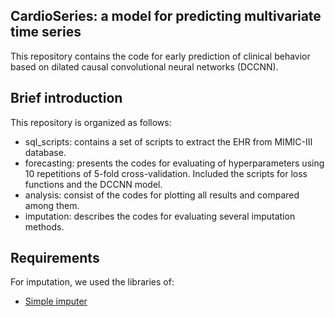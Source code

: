 ## CardioSeries: a model for predicting multivariate time series

This repository contains the code for early prediction of clinical behavior based on dilated causal convolutional neural networks (DCCNN). 

## Brief introduction
This repository is organized as follows:
* sql_scripts: contains a set of scripts to extract the EHR from MIMIC-III database.
* forecasting: presents the codes for evaluating of hyperparameters using 10 repetitions of 5-fold cross-validation. Included the scripts for loss functions and the DCCNN model. 
* analysis: consist of the codes for plotting all results and compared among them.
* imputation: describes the codes for evaluating several imputation methods.

## Requirements
For imputation, we used the libraries of:
- [Simple imputer](https://scikit-learn.org/stable/modules/generated/sklearn.impute.SimpleImputer.html)
